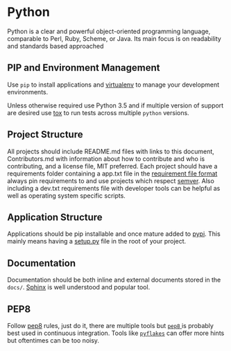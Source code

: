 Python
======
Python is a clear and powerful object-oriented programming language, comparable to Perl, Ruby, Scheme, or Java.  Its main focus is on readability and standards based approached

PIP and Environment Management
---
Use ``pip`` to install applications and [virtualenv](./Python-Virtualenv.md) to manage your development environments.

Unless otherwise required use Python 3.5 and if multiple version of support are desired use [tox](https://tox.readthedocs.org/en/latest/) to run tests across multiple ``python`` versions.

Project Structure
-----------------
All projects should include README.md files with links to this document, Contributors.md with information about how to contribute and who is contributing, and a license file, MIT preferred.  Each project should have a requirements folder containing a app.txt file in the [requirement file format](https://pip.readthedocs.org/en/1.1/requirements.html) always pin requirements to and use projects which respect [semver](http://semver.org/).  Also including a dev.txt requirements file with developer tools can be helpful as well as operating system specific scripts.

Application Structure
---------------------
Applications should be pip installable and once mature added to [pypi](https://pypi.python.org/pypi).  This mainly means having a [setup.py](https://docs.python.org/3.5/distutils/setupscript.html) file in the root of your project.

Documentation
-------------
Documentation should be both inline and external documents stored in the ``docs/``.  [Sphinx](http://www.sphinx-doc.org/en/stable/) is well understood and popular tool.

PEP8
----
Follow [pep8](https://www.python.org/dev/peps/pep-0008/) rules, just do it, there are multiple tools but [``pep8`` ](https://github.com/PyCQA/pep8) is probably best used in continuous integration.  Tools like [``pyflakes``](https://pypi.python.org/pypi/pyflakes) can offer more hints but oftentimes can be too noisy.
